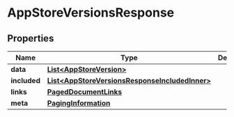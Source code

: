 

# AppStoreVersionsResponse


## Properties

| Name | Type | Description | Notes |
|------------ | ------------- | ------------- | -------------|
|**data** | [**List&lt;AppStoreVersion&gt;**](AppStoreVersion.md) |  |  |
|**included** | [**List&lt;AppStoreVersionsResponseIncludedInner&gt;**](AppStoreVersionsResponseIncludedInner.md) |  |  [optional] |
|**links** | [**PagedDocumentLinks**](PagedDocumentLinks.md) |  |  |
|**meta** | [**PagingInformation**](PagingInformation.md) |  |  [optional] |



